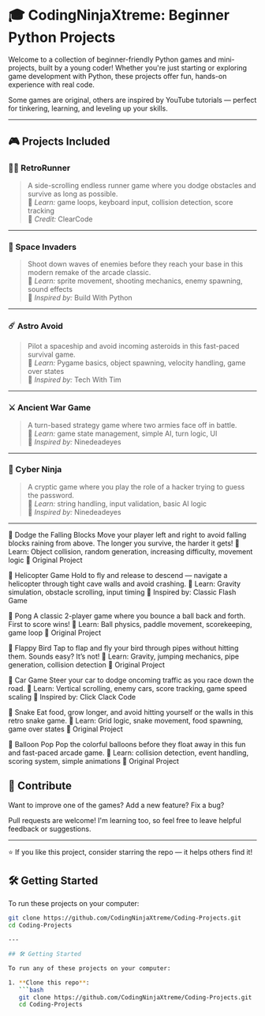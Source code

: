 # 🎓 CodingNinjaXtreme: Beginner Python Projects

Welcome to a collection of beginner-friendly Python games and mini-projects, built by a young coder! Whether you're just starting or exploring game development with Python, these projects offer fun, hands-on experience with real code.

Some games are original, others are inspired by YouTube tutorials — perfect for tinkering, learning, and leveling up your skills.

---

## 🎮 Projects Included

### 🏃‍♂️ RetroRunner
> A side-scrolling endless runner game where you dodge obstacles and survive as long as possible.  
🧠 *Learn:* game loops, keyboard input, collision detection, score tracking  
🎥 *Credit:* ClearCode

---

### 👾 Space Invaders
> Shoot down waves of enemies before they reach your base in this modern remake of the arcade classic.  
🧠 *Learn:* sprite movement, shooting mechanics, enemy spawning, sound effects  
🎥 *Inspired by:* Build With Python

---

### ☄️ Astro Avoid
> Pilot a spaceship and avoid incoming asteroids in this fast-paced survival game.  
🧠 *Learn:* Pygame basics, object spawning, velocity handling, game over states  
🎥 *Inspired by:* Tech With Tim

---

### ⚔️ Ancient War Game
> A turn-based strategy game where two armies face off in battle.  
🧠 *Learn:* game state management, simple AI, turn logic, UI  
🎥 *Inspired by:* Ninedeadeyes

---

### 🥷 Cyber Ninja
> A cryptic game where you play the role of a hacker trying to guess the password.  
🧠 *Learn:* string handling, input validation, basic AI logic  
🎥 *Inspired by:* Ninedeadeyes

---

🚧 Dodge the Falling Blocks
Move your player left and right to avoid falling blocks raining from above. The longer you survive, the harder it gets!
🧠 Learn: Object collision, random generation, increasing difficulty, movement logic
🎥 Original Project

🚁 Helicopter Game
Hold to fly and release to descend — navigate a helicopter through tight cave walls and avoid crashing.
🧠 Learn: Gravity simulation, obstacle scrolling, input timing
🎥 Inspired by: Classic Flash Game

🏓 Pong
A classic 2-player game where you bounce a ball back and forth. First to score wins!
🧠 Learn: Ball physics, paddle movement, scorekeeping, game loop
🎥 Original Project

🐤 Flappy Bird
Tap to flap and fly your bird through pipes without hitting them. Sounds easy? It’s not!
🧠 Learn: Gravity, jumping mechanics, pipe generation, collision detection
🎥 Original Project

🚗 Car Game
Steer your car to dodge oncoming traffic as you race down the road.
🧠 Learn: Vertical scrolling, enemy cars, score tracking, game speed scaling
🎥 Inspired by: Click Clack Code

🐍 Snake
Eat food, grow longer, and avoid hitting yourself or the walls in this retro snake game.
🧠 Learn: Grid logic, snake movement, food spawning, game over states
🎥 Original Project

🎈 Balloon Pop
Pop the colorful balloons before they float away in this fun and fast-paced arcade game.
🧠 Learn: collision detection, event handling, scoring system, simple animations
🎥 Original Project


## 🤝 Contribute

Want to improve one of the games? Add a new feature? Fix a bug?

Pull requests are welcome! I'm learning too, so feel free to leave helpful feedback or suggestions.

---

⭐ If you like this project, consider starring the repo — it helps others find it!








## 🛠️ Getting Started

To run these projects on your computer:

```bash
git clone https://github.com/CodingNinjaXtreme/Coding-Projects.git
cd Coding-Projects

---

## 🛠️ Getting Started

To run any of these projects on your computer:

1. **Clone this repo**:
   ```bash
   git clone https://github.com/CodingNinjaXtreme/Coding-Projects.git
   cd Coding-Projects
